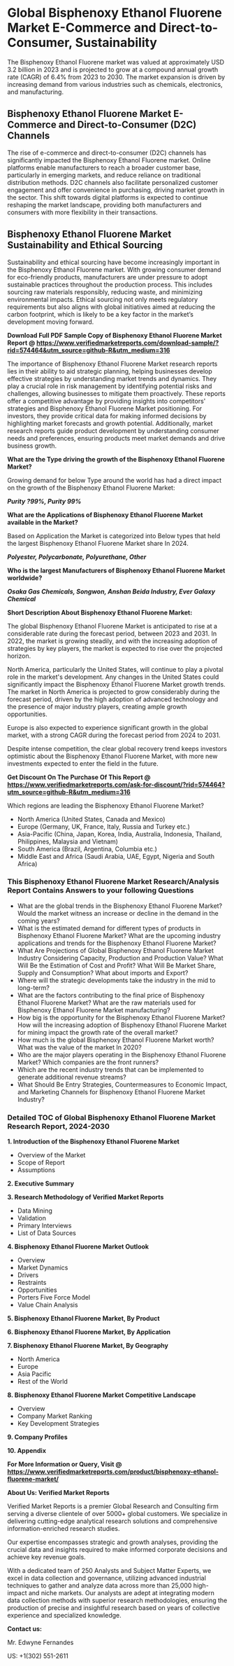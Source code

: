 <h1>Global Bisphenoxy Ethanol Fluorene Market E-Commerce and Direct-to-Consumer, Sustainability</h1><p class=""><p>The Bisphenoxy Ethanol Fluorene market was valued at approximately USD 3.2 billion in 2023 and is projected to grow at a compound annual growth rate (CAGR) of 6.4% from 2023 to 2030. The market expansion is driven by increasing demand from various industries such as chemicals, electronics, and manufacturing.</p><h2>Bisphenoxy Ethanol Fluorene Market E-Commerce and Direct-to-Consumer (D2C) Channels</h2><p>The rise of e-commerce and direct-to-consumer (D2C) channels has significantly impacted the Bisphenoxy Ethanol Fluorene market. Online platforms enable manufacturers to reach a broader customer base, particularly in emerging markets, and reduce reliance on traditional distribution methods. D2C channels also facilitate personalized customer engagement and offer convenience in purchasing, driving market growth in the sector. This shift towards digital platforms is expected to continue reshaping the market landscape, providing both manufacturers and consumers with more flexibility in their transactions.</p><h2>Bisphenoxy Ethanol Fluorene Market Sustainability and Ethical Sourcing</h2><p>Sustainability and ethical sourcing have become increasingly important in the Bisphenoxy Ethanol Fluorene market. With growing consumer demand for eco-friendly products, manufacturers are under pressure to adopt sustainable practices throughout the production process. This includes sourcing raw materials responsibly, reducing waste, and minimizing environmental impacts. Ethical sourcing not only meets regulatory requirements but also aligns with global initiatives aimed at reducing the carbon footprint, which is likely to be a key factor in the market’s development moving forward.</p></p><p class=""><strong>Download Full PDF Sample Copy of Bisphenoxy Ethanol Fluorene Market Report @ <a href="https://www.verifiedmarketreports.com/download-sample/?rid=574464&utm_source=github-R&utm_medium=316" target="_blank">https://www.verifiedmarketreports.com/download-sample/?rid=574464&utm_source=github-R&utm_medium=316</a></strong></p><p>The importance of&nbsp;Bisphenoxy Ethanol Fluorene Market research reports lies in their ability to aid strategic planning, helping businesses develop effective strategies by understanding market trends and dynamics. They play a crucial role in risk management by identifying potential risks and challenges, allowing businesses to mitigate them proactively. These reports offer a competitive advantage by providing insights into competitors' strategies and Bisphenoxy Ethanol Fluorene Market positioning. For investors, they provide critical data for making informed decisions by highlighting market forecasts and growth potential. Additionally, market research reports guide product development by understanding consumer needs and preferences, ensuring products meet market demands and drive business growth.</p><p><strong>What are the&nbsp;Type driving the growth of the Bisphenoxy Ethanol Fluorene Market?</strong></p><p id="" class="">Growing demand for below Type around the world has had a direct impact on the growth of the Bisphenoxy Ethanol Fluorene Market:</p><p class=""><em><strong>Purity ?99%, Purity 99%</strong></em></p><p class=""><strong>What are the&nbsp;Applications&nbsp;of Bisphenoxy Ethanol Fluorene Market available in the Market?</strong></p><p id="" class="">Based on Application the Market is categorized into Below types that held the largest Bisphenoxy Ethanol Fluorene Market share In 2024.</p><p class=""><em><strong>Polyester, Polycarbonate, Polyurethane, Other</strong></em></p><p class=""><strong>Who is the largest Manufacturers of Bisphenoxy Ethanol Fluorene Market worldwide?</strong></p><p><em><strong>Osaka Gas Chemicals, Songwon, Anshan Beida Industry, Ever Galaxy Chemical</strong></em></p><p id="" class=""><strong>Short Description About Bisphenoxy Ethanol Fluorene Market:</strong></p><p>The global Bisphenoxy Ethanol Fluorene Market is anticipated to rise at a considerable rate during the forecast period, between 2023 and 2031. In 2022, the market is growing steadily, and with the increasing adoption of strategies by key players, the market is expected to rise over the projected horizon.</p><p>North America, particularly the United States, will continue to play a pivotal role in the market's development. Any changes in the United States could significantly impact the Bisphenoxy Ethanol Fluorene Market growth trends. The market in North America is projected to grow considerably during the forecast period, driven by the high adoption of advanced technology and the presence of major industry players, creating ample growth opportunities.</p><p>Europe is also expected to experience significant growth in the global market, with a strong CAGR during the forecast period from 2024 to 2031.</p><p>Despite intense competition, the clear global recovery trend keeps investors optimistic about the Bisphenoxy Ethanol Fluorene Market, with more new investments expected to enter the field in the future.</p><p id="" class=""><strong>Get Discount On The Purchase Of This Report @ <a href="https://www.verifiedmarketreports.com/ask-for-discount/?rid=574464?utm_source=github-R&utm_medium=316" target="_blank">https://www.verifiedmarketreports.com/ask-for-discount/?rid=574464?utm_source=github-R&utm_medium=316</a></strong></p><p class="">Which regions are leading the Bisphenoxy Ethanol Fluorene Market?</p><ul><li>North America (United States, Canada and Mexico)</li><li>Europe (Germany, UK, France, Italy, Russia and Turkey etc.)</li><li>Asia-Pacific (China, Japan, Korea, India, Australia, Indonesia, Thailand, Philippines, Malaysia and Vietnam)</li><li>South America (Brazil, Argentina, Columbia etc.)</li><li>Middle East and Africa (Saudi Arabia, UAE, Egypt, Nigeria and South Africa)</li></ul><h3 id="" class="">This Bisphenoxy Ethanol Fluorene Market Research/Analysis Report Contains Answers to your following Questions</h3><ul><li>What are the global trends in the Bisphenoxy Ethanol Fluorene Market? Would the market witness an increase or decline in the demand in the coming years?</li><li>What is the estimated demand for different types of products in Bisphenoxy Ethanol Fluorene Market? What are the upcoming industry applications and trends for the Bisphenoxy Ethanol Fluorene Market?</li><li>What Are Projections of Global Bisphenoxy Ethanol Fluorene Market Industry Considering Capacity, Production and Production Value? What Will Be the Estimation of Cost and Profit? What Will Be Market Share, Supply and Consumption? What about imports and Export?</li><li>Where will the strategic developments take the industry in the mid to long-term?</li><li>What are the factors contributing to the final price of Bisphenoxy Ethanol Fluorene Market? What are the raw materials used for Bisphenoxy Ethanol Fluorene Market manufacturing?</li><li>How big is the opportunity for the Bisphenoxy Ethanol Fluorene Market? How will the increasing adoption of Bisphenoxy Ethanol Fluorene Market for mining impact the growth rate of the overall market?</li><li>How much is the global Bisphenoxy Ethanol Fluorene Market worth? What was the value of the market In 2020?</li><li>Who are the major players operating in the Bisphenoxy Ethanol Fluorene Market? Which companies are the front runners?</li><li>Which are the recent industry trends that can be implemented to generate additional revenue streams?</li><li>What Should Be Entry Strategies, Countermeasures to Economic Impact, and Marketing Channels for Bisphenoxy Ethanol Fluorene Market Industry?</li></ul><h3 id="" class="">Detailed TOC of Global Bisphenoxy Ethanol Fluorene Market Research Report, 2024-2030</h3><p id="" class=""><strong>1. Introduction of the Bisphenoxy Ethanol Fluorene Market</strong></p><ul><li>Overview of the Market</li><li>Scope of Report</li><li>Assumptions</li></ul><p id="" class=""><strong>2. Executive Summary</strong></p><p id="" class=""><strong>3. Research Methodology of Verified Market Reports</strong></p><ul><li>Data Mining</li><li>Validation</li><li>Primary Interviews</li><li>List of Data Sources</li></ul><p id="" class=""><strong>4. Bisphenoxy Ethanol Fluorene Market Outlook</strong></p><ul><li>Overview</li><li>Market Dynamics</li><li>Drivers</li><li>Restraints</li><li>Opportunities</li><li>Porters Five Force Model</li><li>Value Chain Analysis</li></ul><p id="" class=""><strong>5. Bisphenoxy Ethanol Fluorene Market, By Product</strong></p><p id="" class=""><strong>6. Bisphenoxy Ethanol Fluorene Market, By Application</strong></p><p id="" class=""><strong>7. Bisphenoxy Ethanol Fluorene Market, By Geography</strong></p><ul><li>North America</li><li>Europe</li><li>Asia Pacific</li><li>Rest of the World</li></ul><p id="" class=""><strong>8. Bisphenoxy Ethanol Fluorene Market Competitive Landscape</strong></p><ul><li>Overview</li><li>Company Market Ranking</li><li>Key Development Strategies</li></ul><p id="" class=""><strong>9. Company Profiles</strong></p><p id="" class=""><strong>10. Appendix</strong></p><p id="" class=""><strong>For More Information or Query, Visit @ <a href="https://www.verifiedmarketreports.com/product/bisphenoxy-ethanol-fluorene-market/" target="_blank">https://www.verifiedmarketreports.com/product/bisphenoxy-ethanol-fluorene-market/</a></strong></p><p id="" class=""><strong>About Us: Verified Market Reports</strong></p><p id="" class="">Verified Market Reports is a premier Global Research and Consulting firm serving a diverse clientele of over 5000+ global customers. We specialize in delivering cutting-edge analytical research solutions and comprehensive information-enriched research studies.</p><p id="" class="">Our expertise encompasses strategic and growth analyses, providing the crucial data and insights required to make informed corporate decisions and achieve key revenue goals.</p><p id="" class="">With a dedicated team of 250 Analysts and Subject Matter Experts, we excel in data collection and governance, utilizing advanced industrial techniques to gather and analyze data across more than 25,000 high-impact and niche markets. Our analysts are adept at integrating modern data collection methods with superior research methodologies, ensuring the production of precise and insightful research based on years of collective experience and specialized knowledge.</p><p id="" class=""><strong>Contact us:</strong></p><p id="" class="">Mr. Edwyne Fernandes</p><p id="" class="">US: +1(302) 551-2611</p>